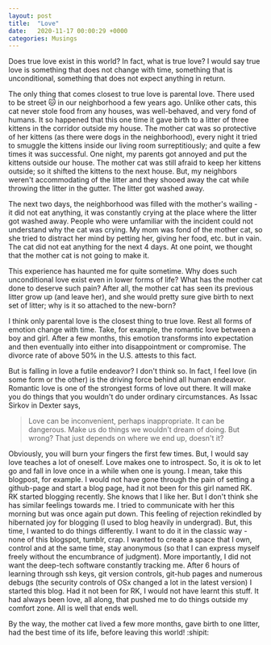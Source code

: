 ```yaml
---
layout: post
title:  "Love"
date:   2020-11-17 00:00:29 +0000
categories: Musings
---
```

Does true love exist in this world? In fact, what is true love? 
I would say true love is something that does not change with time, something that is unconditional, something that does not expect anything in return. 

The only thing that comes closest to true love is parental love. There used to be street :cat: in our neighborhood a few years ago. Unlike other cats, this cat never stole food from any houses, was well-behaved, and very fond of humans. It so happened that this one time it gave birth to a litter of three kittens in the corridor outside my house. The mother cat was so protective of her kittens (as there were dogs in the neighborhood), every night it tried to smuggle the kittens inside our living room surreptitiously; and quite a few times it was successful. One night, my parents got annoyed and put the kittens outside our house. The mother cat was still afraid to keep her kittens outside; so it shifted the kittens to the next house. But, my neighbors weren't accommodating of the litter and they shooed away the cat while throwing the litter in the gutter. The litter got washed away. 

The next two days, the neighborhood was filled with the mother's wailing - it did not eat anything, it was constantly crying at the place where the litter got washed away. People who were unfamiliar with the incident could not understand why the cat was crying. My mom was fond of the mother cat, so she tried to distract her mind by petting her, giving her food, etc. but in vain. The cat did not eat anything for the next 4 days. At one point, we thought that the mother cat is not going to make it.   

This experience has haunted me for quite sometime. Why does such unconditional love exist even in lower forms of life? What has the mother cat done to deserve such pain? After all, the mother cat has seen its previous litter grow up (and leave her), and she would pretty sure give birth to next set of litter; why is it so attached to the new-born? 


 I think only parental love is the closest thing to true love. Rest all forms of emotion change with time. Take, for example, the romantic love between a boy and girl. After a few months, this emotion transforms into expectation and then eventually into either into disappointment or compromise. The divorce rate of above 50% in the U.S. attests to this fact. 

 But is falling in love a futile endeavor? I don't think so. In fact, I feel love (in some form or the other) is the driving force behind all human endeavor. Romantic love is one of the strongest forms of love out there. It will make you do things that you wouldn't do under ordinary circumstances. As Issac Sirkov in Dexter says, 

> Love can be inconvenient, perhaps inappropriate. It can be dangerous. Make us do things
> we wouldn't dream of doing. But wrong? That just depends on where we end up, doesn't it?

Obviously, you will burn your fingers the first few times. But, I would say love teaches a lot of oneself. Love makes one to introspect. So, it is ok to let go and fall in love once in a while when one is young. I mean, take this blogpost, for example. I would not have gone through the pain of setting a github-page and start a blog page, had it not been for this girl named RK. RK started blogging recently. She knows that I like her. But I don't think she has similar feelings towards me. I tried to communicate with her this morning but was once again put down. This feeling of rejection rekindled by hibernated joy for blogging (I used to blog heavily in undergrad). But, this time, I wanted to do things differently. I want to do it in the classic way - none of this blogspot, tumblr, crap. I wanted to create a space that I own, control and at the same time, stay anonymous (so that I can express myself freely without the encumbrance of judgment). More importantly, I did not want the deep-tech software constantly tracking me. After 6 hours of learning through ssh keys, git version controls, git-hub pages and numerous debugs (the security controls of OSx changed a lot in the latest version) I started this blog. Had it not been for RK, I would not have learnt this stuff. It had always been love, all along, that pushed me to do things outside my comfort zone. All is well that ends well. 

By the way, the mother cat lived a few more months, gave birth to one litter, had the best time of its life, before leaving this world! :shipit:



